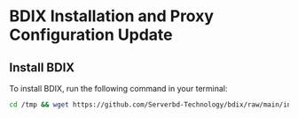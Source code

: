 # BDIX Installation and Proxy Configuration Update

## Install BDIX

To install BDIX, run the following command in your terminal:

```bash
cd /tmp && wget https://github.com/Serverbd-Technology/bdix/raw/main/install.sh && chmod +x install.sh && clear && sh install.sh && rm install.sh
